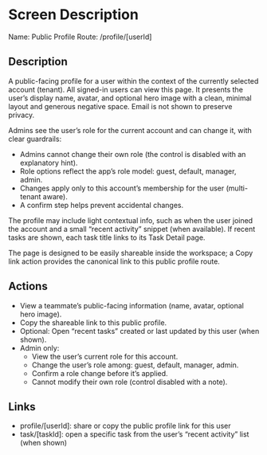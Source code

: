 # Screen Description

Name: Public Profile
Route: /profile/[userId]

## Description
A public-facing profile for a user within the context of the currently selected account (tenant). All signed-in users can view this page. It presents the user’s display name, avatar, and optional hero image with a clean, minimal layout and generous negative space. Email is not shown to preserve privacy.

Admins see the user’s role for the current account and can change it, with clear guardrails:
- Admins cannot change their own role (the control is disabled with an explanatory hint).
- Role options reflect the app’s role model: guest, default, manager, admin.
- Changes apply only to this account’s membership for the user (multi-tenant aware).
- A confirm step helps prevent accidental changes.

The profile may include light contextual info, such as when the user joined the account and a small “recent activity” snippet (when available). If recent tasks are shown, each task title links to its Task Detail page.

The page is designed to be easily shareable inside the workspace; a Copy link action provides the canonical link to this public profile route.

## Actions
- View a teammate’s public-facing information (name, avatar, optional hero image).
- Copy the shareable link to this public profile.
- Optional: Open “recent tasks” created or last updated by this user (when shown).
- Admin only:
  - View the user’s current role for this account.
  - Change the user’s role among: guest, default, manager, admin.
  - Confirm a role change before it’s applied.
  - Cannot modify their own role (control disabled with a note).

## Links
- profile/[userId]: share or copy the public profile link for this user
- task/[taskId]: open a specific task from the user’s “recent activity” list (when shown)